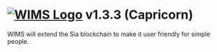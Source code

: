 # [![WIMS Logo](https://wims.io/assets/images/logo.svg)](https://wims.io) v1.3.3 (Capricorn)

WIMS will extend the Sia blockchain to make it user friendly for simple people.
